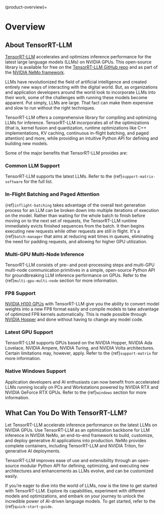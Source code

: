 (product-overview)=

# Overview

## About TensorRT-LLM

[TensorRT-LLM](https://developer.nvidia.com/tensorrt) accelerates and optimizes inference performance for the latest large language models (LLMs) on NVIDIA GPUs. This open-source library is available for free on the [TensorRT-LLM GitHub repo](https://github.com/NVIDIA/TensorRT-LLM) and as part of the [NVIDIA NeMo framework](https://www.nvidia.com/en-us/ai-data-science/generative-ai/nemo-framework/).

LLMs have revolutionized the field of artificial intelligence and created entirely new ways of interacting with the digital world. But, as organizations and application developers around the world look to incorporate LLMs into their work, some of the challenges with running these models become apparent. Put simply, LLMs are large. That fact can make them expensive and slow to run without the right techniques.

TensorRT-LLM offers a comprehensive library for compiling and optimizing LLMs for inference. TensorRT-LLM incorporates all of the optimizations (that is, kernel fusion and quantization, runtime optimizations like C++ implementations, KV caching, continuous in-flight batching, and paged attention) and more, while providing an intuitive Python API for defining and building new models.

Some of the major benefits that TensorRT-LLM provides are:

### Common LLM Support

TensorRT-LLM supports the latest LLMs. Refer to the {ref}`support-matrix-software` for the full list.

### In-Flight Batching and Paged Attention

{ref}`inflight-batching` takes advantage of the overall text generation process for an LLM can be broken down into multiple iterations of execution on the model. Rather than waiting for the whole batch to finish before moving on to the next set of requests, the TensorRT-LLM runtime immediately evicts finished sequences from the batch. It then begins executing new requests while other requests are still in flight. It's a {ref}`batch-manager` that aims at reducing wait times in queues, eliminating the need for padding requests, and allowing for higher GPU utilization.

### Multi-GPU Multi-Node Inference

TensorRT-LLM consists of pre– and post-processing steps and multi-GPU multi-node communication primitives in a simple, open-source Python API for groundbreaking LLM inference performance on GPUs. Refer to the {ref}`multi-gpu-multi-node` section for more information.

### FP8 Support

[NVIDIA H100 GPUs](https://www.nvidia.com/en-us/data-center/dgx-h100/) with TensorRT-LLM give you the ability to convert model weights into a new FP8 format easily and compile models to take advantage of optimized FP8 kernels automatically. This is made possible through [NVIDIA Hopper](https://blogs.nvidia.com/blog/h100-transformer-engine/) and done without having to change any model code.

### Latest GPU Support

TensorRT-LLM supports GPUs based on the NVIDIA Hopper, NVIDIA Ada Lovelace, NVIDIA Ampere, NVIDIA Turing, and NVIDIA Volta architectures. Certain limitations may, however, apply. Refer to the {ref}`support-matrix` for more information.

### Native Windows Support

Application developers and AI enthusiasts can now benefit from accelerated LLMs running locally on PCs and Workstations powered by NVIDIA RTX and NVIDIA GeForce RTX GPUs. Refer to the {ref}`windows` section for more information.

## What Can You Do With TensorRT-LLM?

Let TensorRT-LLM accelerate inference performance on the latest LLMs on NVIDIA GPUs. Use TensorRT-LLM as an optimization backbone for LLM inference in NVIDIA NeMo, an end-to-end framework to build, customize, and deploy generative AI applications into production. NeMo provides complete containers, including TensorRT-LLM and NVIDIA Triton, for generative AI deployments.

TensorRT-LLM improves ease of use and extensibility through an open-source modular Python API for defining, optimizing, and executing new architectures and enhancements as LLMs evolve, and can be customized easily.

If you’re eager to dive into the world of LLMs, now is the time to get started with TensorRT-LLM. Explore its capabilities, experiment with different models and optimizations, and embark on your journey to unlock the incredible power of AI-driven language models. To get started, refer to the {ref}`quick-start-guide`.
